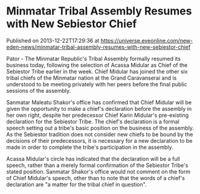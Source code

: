 # Minmatar Tribal Assembly Resumes with New Sebiestor Chief
Published on 2013-12-22T17:29:36 at https://universe.eveonline.com/new-eden-news/minmatar-tribal-assembly-resumes-with-new-sebiestor-chief

Pator - The Minmatar Republic's Tribal Assembly formally resumed its business today, following the selection of Acassa Midular as Chief of the Sebiestor Tribe earlier in the week. Chief Midular has joined the other six tribal chiefs of the Minmatar nation at the Grand Caravanserai and is understood to be meeting privately with her peers before the final public sessions of the assembly.

Sanmatar Maleatu Shakor's office has confirmed that Chief Midular will be given the opportunity to make a chief's declaration before the assembly in her own right, despite her predecessor Chief Karin Midular's pre-existing declaration for the Sebiestor Tribe. The chief's declaration is a formal speech setting out a tribe's basic position on the business of the assembly. As the Sebiestor tradition does not consider new chiefs to be bound by the decisions of their predecessors, it is necessary for a new declaration to be made in order to complete the tribe's participation in the assembly.

Acassa Midular's circle has indicated that the declaration will be a full speech, rather than a merely formal confirmation of the Sebiestor Tribe's stated position. Sanmatar Shakor's office would not comment on the form of Chief Midular's speech, other than to note that the words of a chief's declaration are "a matter for the tribal chief in question".

